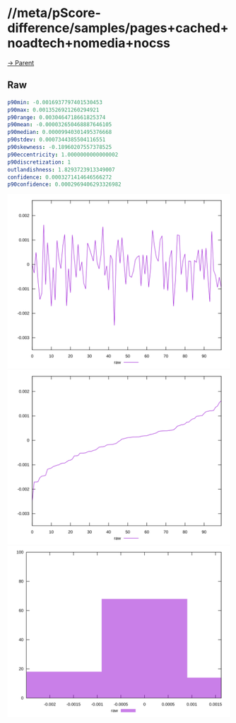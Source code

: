 
# //meta/pScore-difference/samples/pages+cached+noadtech+nomedia+nocss

[→ Parent](../..)


## Raw


```yaml
p90min: -0.0016937797401530453
p90max: 0.0013526921260294921
p90range: 0.0030464718661825374
p90mean: -0.000032650468887646105
p90median: 0.00009940301495376668
p90stdev: 0.0007344385504116551
p90skewness: -0.18960207557378525
p90eccentricity: 1.0000000000000002
p90discretization: 1
outlandishness: 1.8293723913349007
confidence: 0.0003271414646566272
p90confidence: 0.0002969406293326982

```

![PLOT: raw-values](./raw/values.svg)![PLOT: raw-sorted](./raw/sorted.svg)![PLOT: raw-histogram](./raw/histogram.svg)